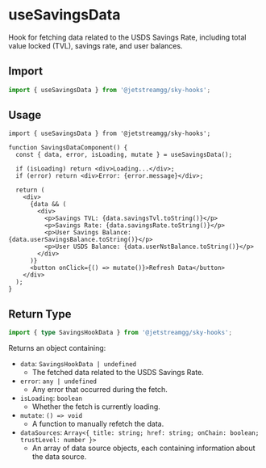 # useSavingsData

Hook for fetching data related to the USDS Savings Rate, including total value locked (TVL), savings rate, and user balances.

## Import

```ts
import { useSavingsData } from '@jetstreamgg/sky-hooks';
```

## Usage

```tsx
import { useSavingsData } from '@jetstreamgg/sky-hooks';

function SavingsDataComponent() {
  const { data, error, isLoading, mutate } = useSavingsData();

  if (isLoading) return <div>Loading...</div>;
  if (error) return <div>Error: {error.message}</div>;

  return (
    <div>
      {data && (
        <div>
          <p>Savings TVL: {data.savingsTvl.toString()}</p>
          <p>Savings Rate: {data.savingsRate.toString()}</p>
          <p>User Savings Balance: {data.userSavingsBalance.toString()}</p>
          <p>User USDS Balance: {data.userNstBalance.toString()}</p>
        </div>
      )}
      <button onClick={() => mutate()}>Refresh Data</button>
    </div>
  );
}
```

## Return Type

```ts
import { type SavingsHookData } from '@jetstreamgg/sky-hooks';
```

Returns an object containing:

- `data`: `SavingsHookData | undefined`
  - The fetched data related to the USDS Savings Rate.
- `error`: `any | undefined`
  - Any error that occurred during the fetch.
- `isLoading`: `boolean`
  - Whether the fetch is currently loading.
- `mutate`: `() => void`
  - A function to manually refetch the data.
- `dataSources`: `Array<{ title: string; href: string; onChain: boolean; trustLevel: number }>`
  - An array of data source objects, each containing information about the data source.
